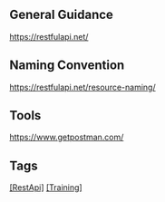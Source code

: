 ## General Guidance 
https://restfulapi.net/

## Naming Convention
https://restfulapi.net/resource-naming/ 

## Tools
https://www.getpostman.com/

## Tags
[[RestApi]](https://code.cmich.edu/search?project_id=365&repository_ref=master&scope=wiki_blobs&search=RestApiTag)
[[Training]](https://code.cmich.edu/search?project_id=365&repository_ref=master&scope=wiki_blobs&search=TrainingTag)